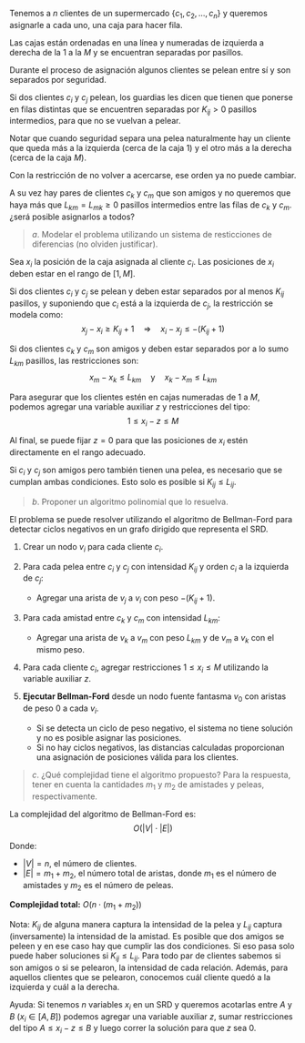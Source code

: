 Tenemos a $n$ clientes de un supermercado $\{c_1 , c_2 , ..., c_n \}$ y queremos asignarle a cada uno, una caja para hacer fila. 

Las cajas están ordenadas en una línea y numeradas de izquierda a derecha de la
$1$ a la $M$ y se encuentran separadas por pasillos. 

Durante el proceso de asignación algunos clientes se pelean entre sí y son separados por seguridad. 

Si dos clientes $c_i$ y $c_j$ pelean, los guardias les dicen que tienen que ponerse en filas distintas que se encuentren separadas por $K_{ij} \gt 0$ pasillos intermedios, para que no se vuelvan a pelear. 

Notar que cuando seguridad separa una pelea
naturalmente hay un cliente que queda más a la izquierda (cerca de la caja $1$) y el otro más a la derecha (cerca de la caja $M$). 

Con la restricción de no volver a acercarse, ese orden ya no puede cambiar. 

A su vez hay pares de clientes $c_k$ y $c_m$ que son amigos y no queremos que haya más que
$L_{km} = L_{mk} \geq 0$ pasillos intermedios entre las filas de $c_k$ y $c_m$. ¿será posible asignarlos a todos?

> $a.$ Modelar el problema utilizando un sistema de resticciones de diferencias (no olviden justificar).

Sea $x_i$ la posición de la caja asignada al cliente $c_i$. Las posiciones de $x_i$ deben estar en el rango de $[1, M]$.

Si dos clientes $c_i$ y $c_j$ se pelean y deben estar separados por al menos $K_{ij}$ pasillos, y suponiendo que $c_i$ está a la izquierda de $c_j$, la restricción se modela como:
$$x_j - x_i \geq K_{ij} + 1 \quad \Rightarrow \quad x_i - x_j \leq -(K_{ij} + 1)$$

Si dos clientes $c_k$ y $c_m$ son amigos y deben estar separados por a lo sumo $L_{km}$ pasillos, las restricciones son:
$$x_m - x_k \leq L_{km} \quad \text{y} \quad x_k - x_m \leq L_{km}$$

Para asegurar que los clientes estén en cajas numeradas de $1$ a $M$, podemos agregar una variable auxiliar $z$ y restricciones del tipo:
$$1 \leq x_i - z \leq M$$

Al final, se puede fijar $z = 0$ para que las posiciones de $x_i$ estén directamente en el rango adecuado.

Si $c_i$ y $c_j$ son amigos pero también tienen una pelea, es necesario que se cumplan ambas condiciones. Esto solo es posible si $K_{ij} \leq L_{ij}$.


> $b.$ Proponer un algoritmo polinomial que lo resuelva.

El problema se puede resolver utilizando el algoritmo de Bellman-Ford para detectar ciclos negativos en un grafo dirigido que representa el SRD.

1. Crear un nodo $v_i$ para cada cliente $c_i$.
2. Para cada pelea entre $c_i$ y $c_j$ con intensidad $K_{ij}$ y orden $c_i$ a la izquierda de $c_j$:
    - Agregar una arista de $v_j$ a $v_i$ con peso $-(K_{ij} + 1)$.
3. Para cada amistad entre $c_k$ y $c_m$ con intensidad $L_{km}$:
    - Agregar una arista de $v_k$ a $v_m$ con peso $L_{km}$ y de $v_m$ a $v_k$ con el mismo peso.
4. Para cada cliente $c_i$, agregar restricciones $1 \leq x_i \leq M$ utilizando la variable auxiliar $z$.

5. **Ejecutar Bellman-Ford** desde un nodo fuente fantasma $v_0$ con aristas de peso $0$ a cada $v_i$.
   - Si se detecta un ciclo de peso negativo, el sistema no tiene solución y no es posible asignar las posiciones.
   - Si no hay ciclos negativos, las distancias calculadas proporcionan una asignación de posiciones válida para los clientes.


> $c.$ ¿Qué complejidad tiene el algoritmo propuesto? Para la respuesta, tener en cuenta la cantidades $m_1$ y $m_2$ de amistades y peleas, respectivamente.

La complejidad del algoritmo de Bellman-Ford es:
$$O(|V| \cdot |E|)$$

Donde:
- $|V| = n$, el número de clientes.
- $|E| = m_1 + m_2$, el número total de aristas, donde $m_1$ es el número de amistades y $m_2$ es el número de peleas.

**Complejidad total:** $O(n \cdot (m_1 + m_2))$

Nota: $K_{ij}$ de alguna manera captura la intensidad de la pelea y $L_{ij}$ captura (inversamente) la intensidad de la amistad. Es posible que dos amigos se peleen y en ese caso hay que cumplir las dos condiciones. Si eso pasa solo puede haber soluciones si $K_{ij} \leq L_{ij}$. Para todo par de clientes
sabemos si son amigos o si se pelearon, la intensidad de cada relación. Además, para aquellos clientes que se pelearon, conocemos cuál cliente quedó a la izquierda y cuál a la derecha. 

Ayuda: Si tenemos $n$ variables $x_i$ en un SRD y queremos acotarlas entre $A$ y $B$ ($x_i \in [A, B]$) podemos agregar una variable auxiliar $z$, sumar restricciones del tipo $A \leq x_i − z \leq B$ y luego correr la solución para que $z$ sea $0$.